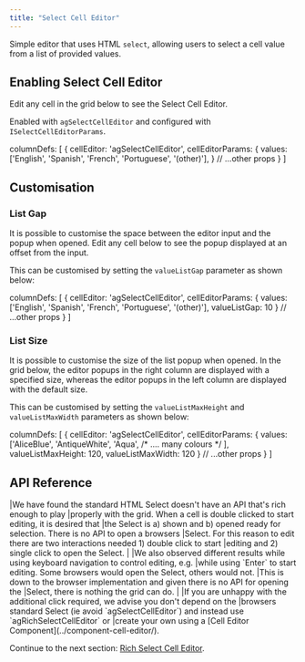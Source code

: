 ```yaml
---
title: "Select Cell Editor"
---
```


Simple editor that uses HTML `select`, allowing users to select a cell value from a list of provided values.

## Enabling Select Cell Editor

Edit any cell in the grid below to see the Select Cell Editor.

<grid-example title='Select Editor' name='select-editor' type='generated' options='{ "modules": ["clientside"] }'></grid-example>

Enabled with `agSelectCellEditor` and configured with `ISelectCellEditorParams`.

<snippet transform={false}>
columnDefs: [
    {
        cellEditor: 'agSelectCellEditor',
        cellEditorParams: {
            values: ['English', 'Spanish', 'French', 'Portuguese', '(other)'],
        }
        // ...other props
    }
]
</snippet>

## Customisation

### List Gap

It is possible to customise the space between the editor input and the popup when opened. Edit any cell below to see the popup displayed at an offset from the input.

<grid-example title='Select Editor List Gap' name='select-editor-list-gap' type='generated' options='{ "modules": ["clientside"] }'></grid-example>

This can be customised by setting the `valueListGap` parameter as shown below:

<snippet transform={false}>
columnDefs: [
    {
        cellEditor: 'agSelectCellEditor',
        cellEditorParams: {
            values: ['English', 'Spanish', 'French', 'Portuguese', '(other)'],
            valueListGap: 10
        }
        // ...other props
    }
]
</snippet>

### List Size

It is possible to customise the size of the list popup when opened. In the grid below, the editor popups in the right column are displayed with a specified size, whereas the editor popups in the left column are displayed with the default size.

<grid-example title='Select Editor Max Height and Max Width' name='select-editor-max-height-and-width' type='generated' options='{ "modules": ["clientside"] }'></grid-example>

This can be customised by setting the `valueListMaxHeight` and `valueListMaxWidth` parameters as shown below:

<snippet transform={false}>
columnDefs: [
    {
        cellEditor: 'agSelectCellEditor',
        cellEditorParams: {
            values: ['AliceBlue', 'AntiqueWhite', 'Aqua', /* .... many colours */ ],
            valueListMaxHeight: 120,
            valueListMaxWidth: 120
        }
        // ...other props
    }
]
</snippet>


## API Reference

<interface-documentation interfaceName='ISelectCellEditorParams' names='["values", "valueListGap", "valueListMaxHeight", "valueListMaxWidth"]'></interface-documentation>

<note>
|We have found the standard HTML Select doesn't have an API that's rich enough to play
|properly with the grid. When a cell is double clicked to start editing, it is desired that
|the Select is a) shown and b) opened ready for selection. There is no API to open a browsers
|Select. For this reason to edit there are two interactions needed 1) double click to start
|editing and 2) single click to open the Select.
|
|We also observed different results while using keyboard navigation to control editing, e.g.
|while using `Enter` to start editing. Some browsers would open the Select, others would not.
|This is down to the browser implementation and given there is no API for opening the
|Select, there is nothing the grid can do.
|
|If you are unhappy with the additional click required, we advise you don't depend on the
|browsers standard Select (ie avoid `agSelectCellEditor`) and instead use `agRichSelectCellEditor` or
|create your own using a [Cell Editor Component](../component-cell-editor/).
</note>

Continue to the next section: [Rich Select Cell Editor](../provided-cell-editors-rich-select/).